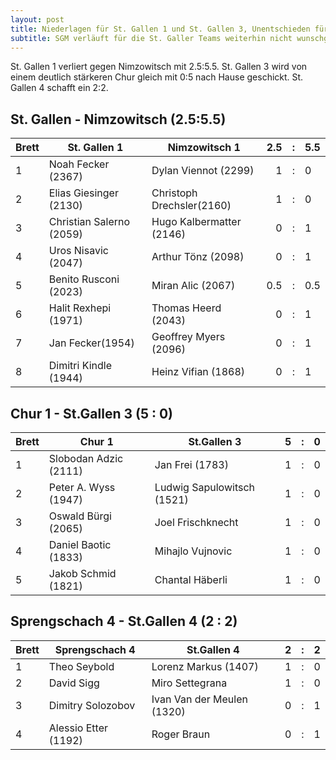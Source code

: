 ```yaml
---
layout: post
title: Niederlagen für St. Gallen 1 und St. Gallen 3, Unentschieden für St. Gallen 4
subtitle: SGM verläuft für die St. Galler Teams weiterhin nicht wunschgemäss
---
```


St. Gallen 1 verliert gegen Nimzowitsch mit 2.5:5.5. St. Gallen 3 wird von einem deutlich stärkeren Chur gleich mit 0:5 nach Hause geschickt. St. Gallen 4 schafft ein 2:2.

## St. Gallen - Nimzowitsch (2.5:5.5)

| Brett | St. Gallen 1             | Nimzowitsch 1             | 2.5 |  :  | 5.5 |
| ----- | ------------------------ | ------------------------- | --: | :-: | :-- |
| 1     | Noah Fecker (2367)       | Dylan Viennot (2299)      |   1 |  :  | 0   |
| 2     | Elias Giesinger (2130)   | Christoph Drechsler(2160) |   1 |  :  | 0   |
| 3     | Christian Salerno (2059) | Hugo Kalbermatter (2146)  |   0 |  :  | 1   |
| 4     | Uros Nisavic (2047)      | Arthur Tönz (2098)        |   0 |  :  | 1   |
| 5     | Benito Rusconi (2023)    | Miran Alic (2067)         | 0.5 |  :  | 0.5 |
| 6     | Halit Rexhepi (1971)     | Thomas Heerd (2043)       |   0 |  :  | 1   |
| 7     | Jan Fecker(1954)         | Geoffrey Myers (2096)     |   0 |  :  | 1   |
| 8     | Dimitri Kindle (1944)    | Heinz Vifian (1868)       |   0 |  :  | 1   |

## Chur 1 - St.Gallen 3 (5 : 0)

| Brett | Chur 1               | St.Gallen 3                |   5 |  :  | 0   |
| ----- | --------------------- | -------------------------- | --: | :-: | :-- |
| 1     | Slobodan Adzic (2111) | Jan Frei (1783)            |   1 |  :  | 0   |
| 2     | Peter A. Wyss (1947)  | Ludwig Sapulowitsch (1521) |   1 |  :  | 0   |
| 3     | Oswald Bürgi (2065)   | Joel Frischknecht          |   1 |  :  | 0   |
| 4     | Daniel Baotic (1833)  | Mihajlo Vujnovic           |   1 |  :  | 0   |
| 5     | Jakob Schmid (1821)   | Chantal Häberli            |   1 |  :  | 0   |

##  Sprengschach 4 - St.Gallen 4 (2 : 2)
| Brett | Sprengschach 4               | St.Gallen 4              |   2 |  :  | 2   |
| ----- | ---------------------    | --------------------------   | --: | :-: | :-- |
| 1     | Theo Seybold             | Lorenz Markus (1407)         |   1 |  :  | 0   |
| 2     | David Sigg               | Miro Settegrana              |   1 |  :  | 0   |
| 3     | Dimitry Solozobov        | Ivan Van der Meulen (1320)   |   0 |  :  | 1   |
| 4     | Alessio Etter (1192)     | Roger Braun                  |   0 |  :  | 1   |

